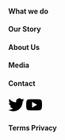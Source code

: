 #### What we do
#### Our Story
#### About Us
#### Media
#### Contact

![](./assets/images/icons/social_twitter.png) ![](./assets/images/icons/social_youtube.png)

#### Terms Privacy
